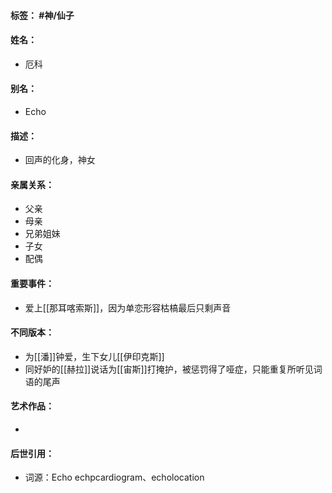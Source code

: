 #### 标签： #神/仙子
#### 姓名：
- 厄科
#### 别名：
- Echo
#### 描述：
- 回声的化身，神女
#### 亲属关系：
- 父亲
- 母亲
- 兄弟姐妹
- 子女
- 配偶
#### 重要事件：
- 爱上[[那耳喀索斯]]，因为单恋形容枯槁最后只剩声音
#### 不同版本：
- 为[[潘]]钟爱，生下女儿[[伊印克斯]]
- 同好妒的[[赫拉]]说话为[[宙斯]]打掩护，被惩罚得了哑症，只能重复所听见词语的尾声
#### 艺术作品：
- 
#### 后世引用：
- 词源：Echo
echpcardiogram、echolocation